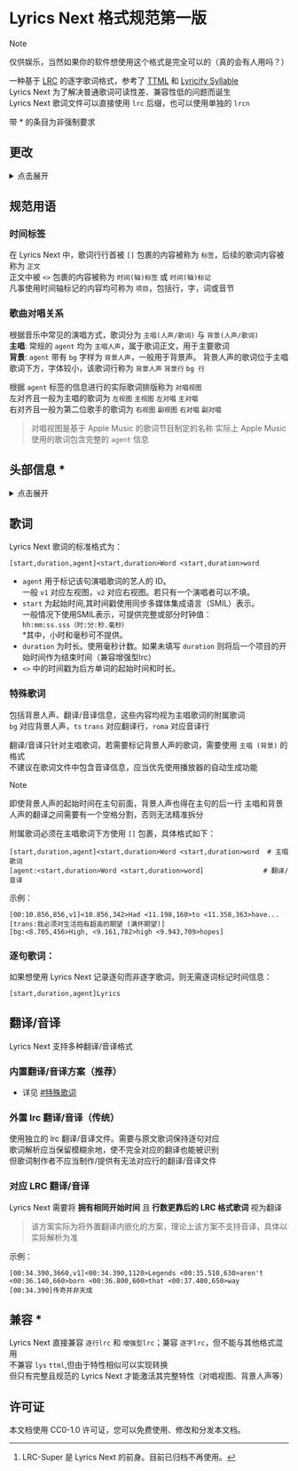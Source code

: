 # Lyrics Next 格式规范第一版

> [!note]   
> 仅供娱乐，当然如果你的软件想使用这个格式是完全可以的（真的会有人用吗？）

一种基于 [LRC](https://zh.wikipedia.org/wiki/LRC%E6%A0%BC%E5%BC%8F) 的逐字歌词格式，参考了 [TTML](https://en.wikipedia.org/wiki/Timed_Text_Markup_Language) 和 [Lyricify Syllable](https://github.com/WXRIW/Lyricify-App/blob/main/docs/Lyricify%204/Lyrics.md#lyricify-syllable-%E6%A0%BC%E5%BC%8F%E8%A7%84%E8%8C%83)  
Lyrics Next 为了解决普通歌词可读性差、兼容性低的问题而诞生  
Lyrics Next 歌词文件可以直接使用 `lrc` 后缀，也可以使用单独的 `lrcn`

带 * 的条目为非强制要求

## 更改

<details>
<summary>点击展开</summary>
<br>

相较于原本的 LRC-Super[^1]，Lyrics Next 进行了许多更改。新版规范无法适配旧版规范，请以新版规范为准

[^1]: LRC-Super 是 Lyrics Next 的前身。目前已归档不再使用。

### 更多信息
Lyrics Next 的规范增加了更多详细标准释义，包括 [规范用语](#规范用语) 和更多 [头部信息标准](#头部信息)
### 格式更改
Lyrics Next 对歌词正文格式进行了调整。具体如下：
- 歌词行标签增加 `duration` 信息，标记歌词行时长
- 将 `agent` 信息移动至歌词行标签内部
- 简化了逐行版本的格式

### 翻译/音译支持
Lyrics Next 修改了对翻译/音译的格式规范

</details>

## 规范用语

### 时间标签
在 Lyrics Next 中，歌词行行首被 `[]` 包裹的内容被称为 `标签`，后续的歌词内容被称为 `正文`  
正文中被 `<>` 包裹的内容被称为 `时间(轴)标签` 或 `时间(轴)标记`  
凡事使用时间轴标记的内容均可称为 `项目`，包括行，字，词或音节  

### 歌曲对唱关系
根据音乐中常见的演唱方式，歌词分为 `主唱(人声/歌词)` 与 `背景(人声/歌词)`  
**主唱**: 常规的 `agent` 均为 `主唱人声`，属于歌词正文，用于主要歌词  
**背景**: `agent` 带有 `bg` 字样为 `背景人声`，一般用于背景声。
背景人声的歌词位于主唱歌词下方，字体较小，该歌词行称为 `背景人声` `背景行` `bg 行`

根据 `agent` 标签的信息进行的实际歌词排版称为 `对唱视图`  
左对齐且一般为主唱的歌词为 `左视图` `主视图` `左对唱` `主对唱`  
右对齐且一般为第二位歌手的歌词为 `右视图` `副视图` `右对唱` `副对唱`  
> 对唱视图是基于 Apple Music 的歌词节目制定的名称
> 实际上 Apple Music 使用的歌词包含完整的 `agent` 信息

## 头部信息 *

<details>
<summary>点击展开</summary>
<br>

歌词头部可选的包含歌词相关信息，如：  
| 标签                               | 含义                                                     |
| ---------------------------------- | -------------------------------------------------------- |
| [lrcn-vertion:v3.0]                | Lyrics Next 格式版本                                     |
| [timing:syllable]                  | 项目类型<br>`line` 为逐行，`word` `syllable` 为逐字/音节 |
| [ti:On the Journey]                | 歌曲标题                                                 |
| [ar:HOYO-MiX]                      | 歌手名                                                   |
| [ar-v1:魏晨]                       | 歌手名，但包含 `agent` 对应信息                          |
| [ar-v2:Nea]                        | ^^                                                       |
| [al:On the Journey]                | 专辑名                                                   |
| [from:QQMusic]                     | 歌词源                                                   |
| [by:MiaowCham]                     | 歌词制作者                                               |
| [offset:0]                         | 歌曲偏移量（单位毫秒）                                   |
| [QQMusic-mid:0049lelQ3EY4jN]       | 歌曲对应平台及平台 ID，下同                              |
| [ncmid:2699981246]                 | ^^                                                       |
| [spotifyid:0HqjLk8hVH78mkgY6Z2eX6] | ^^                                                       |

若一个标签有多个内容，可以用 `,` 分割或者使用多个标签表示

*注意：该内容可以不填，不要包含重复标签。(重复标签指完全相同的标签)*  

### 关于 ***歌曲对应平台及平台 ID***，推荐使用以下标准 *

```
[对应标签-额外信息（可选）:ID]
```
| 平台        | 对应标签   | 额外信息 |
| ----------- | ---------- | -------- |
| 网易云      | ncmid      |          |
| QQ音乐      | QQMusic    | mid/id   |
| 酷狗音乐    | kugouid    |          |
| Spotify     | spotifyid  | 地区     |
| Apple Music | applemusic | 地区     |

关于 Apple Music 和 Spotify 的地区信息，一般遵循以下标准：

- 除去隔壁特殊区外的总区，使用英文 - `global` 或直接使用语言代号 `en`
- 使用简体中文的中国区 - `hans` 或直接使用地区代号 `cn`
- 使用繁体中文的港澳台地区 - `hant` 或直接使用地区代号 `hk` `tw`
- 使用日语的日区 - `jp`
- 使用韩语的韩区 - `kr`

</details>

## 歌词
Lyrics Next 歌词的标准格式为：
```
[start,duration,agent]<start,duration>Word <start,duration>word
```
- `agent` 用于标记该句演唱歌词的艺人的 ID。  
一般 `v1` 对应左视图，`v2` 对应右视图。若只有一个演唱者可以不填。
- `start` 为起始时间,其时间戳使用同步多媒体集成语言（SMIL）表示。  
    一般情况下使用SMIL表示，可提供完整或部分时钟值：  
    `hh:mm:ss.sss（时:分:秒.毫秒）`   
    *其中，小时和毫秒可不提供。  
- `duration` 为时长。使用毫秒计数。如果未填写 `duration` 则将后一个项目的开始时间作为结束时间（兼容增强型lrc）  
- `<>` 中的时间戳为后方单词的起始时间和时长。

### **特殊歌词**  

包括背景人声、翻译/音译信息，这些内容均视为主唱歌词的附属歌词  
`bg` 对应背景人声，`ts` `trans` 对应翻译行，`roma` 对应音译行

翻译/音译只针对主唱歌词，若需要标记背景人声的歌词，需要使用 `主唱 (背景)` 的格式  
不建议在歌词文件中包含音译信息，应当优先使用播放器的自动生成功能

> [!note]
> 即使背景人声的起始时间在主句前面，背景人声也得在主句的后一行
> 主唱和背景人声的翻译之间需要有一个空格分割，否则无法精准拆分

附属歌词必须在主唱歌词下方使用 `[]` 包裹，具体格式如下：
```
[start,duration,agent]<start,duration>Word <start,duration>word  # 主唱歌词
[agent:<start,duration>Word <start,duration>word]               # 翻译/音译
```

示例：
```
[00:10.856,856,v1]<10.856,342>Had <11.198,160>to <11.358,363>have...
[trans:我必须对生活抱有超高的期望 (满怀期望)]
[bg:<8.705,456>High, <9.161,782>high <9.943,709>hopes]
```

### **逐句歌词：**  
如果想使用 Lyrics Next 记录逐句而非逐字歌词，则无需逐词标记时间信息：
```
[start,duration,agent]Lyrics
```

## 翻译/音译

Lyrics Next 支持多种翻译/音译格式

### 内置翻译/音译方案（推荐）
- 详见 [#特殊歌词](#特殊歌词)

### 外置 lrc 翻译/音译（传统）
使用独立的 lrc 翻译/音译文件。需要与原文歌词保持逐句对应  
歌词解析应当保留模糊余地，使不完全对应的翻译也能被识别  
但歌词制作者不应当制作/提供有无法对应行的翻译/音译文件

### 对应 LRC 翻译/音译
Lyrics Next 需要将 **拥有相同开始时间** 且 **行数更靠后的 LRC 格式歌词** 视为翻译  
>该方案实际为将外置翻译内嵌化的方案，理论上该方案不支持音译，具体以实际解析为准

示例：
```
[00:34.390,3660,v1]<00:34.390,1120>Legends <00:35.510,630>aren't <00:36.140,660>born <00:36.800,600>that <00:37.400,650>way
[00:34.390]传奇并非天成
```

## 兼容 *
Lyrics Next 直接兼容 `逐行lrc` 和 `增强型lrc`；兼容 `逐字lrc`，但不能与其他格式混用  
不兼容 `lys` `ttml`,但由于特性相似可以实现转换  
但只有完整且规范的 Lyrics Next 才能激活其完整特性（对唱视图、背景人声等）

## 许可证

本文档使用 CC0-1.0 许可证，您可以免费使用、修改和分发本文档。